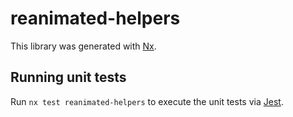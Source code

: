 # reanimated-helpers

This library was generated with [Nx](https://nx.dev).

## Running unit tests

Run `nx test reanimated-helpers` to execute the unit tests via [Jest](https://jestjs.io).
